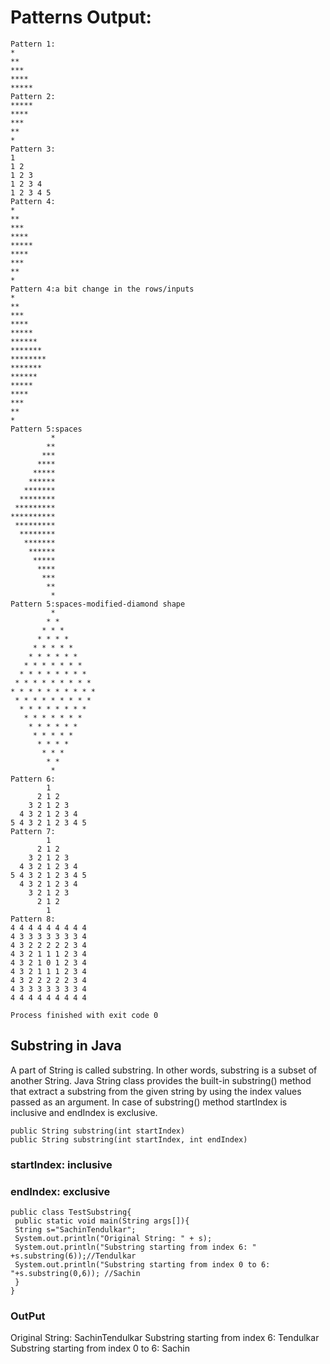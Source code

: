 # Patterns Output:
```
Pattern 1:
*
**
***
****
*****
Pattern 2:
*****
****
***
**
*
Pattern 3:
1 
1 2 
1 2 3 
1 2 3 4 
1 2 3 4 5 
Pattern 4:
*
**
***
****
*****
****
***
**
*
Pattern 4:a bit change in the rows/inputs
*
**
***
****
*****
******
*******
********
*******
******
*****
****
***
**
*
Pattern 5:spaces
         *
        **
       ***
      ****
     *****
    ******
   *******
  ********
 *********
**********
 *********
  ********
   *******
    ******
     *****
      ****
       ***
        **
         *
Pattern 5:spaces-modified-diamond shape
         * 
        * * 
       * * * 
      * * * * 
     * * * * * 
    * * * * * * 
   * * * * * * * 
  * * * * * * * * 
 * * * * * * * * * 
* * * * * * * * * * 
 * * * * * * * * * 
  * * * * * * * * 
   * * * * * * * 
    * * * * * * 
     * * * * * 
      * * * * 
       * * * 
        * * 
         * 
Pattern 6:
        1 
      2 1 2 
    3 2 1 2 3 
  4 3 2 1 2 3 4 
5 4 3 2 1 2 3 4 5 
Pattern 7:
        1 
      2 1 2 
    3 2 1 2 3 
  4 3 2 1 2 3 4 
5 4 3 2 1 2 3 4 5 
  4 3 2 1 2 3 4 
    3 2 1 2 3 
      2 1 2 
        1 
Pattern 8:
4 4 4 4 4 4 4 4 4 
4 3 3 3 3 3 3 3 4 
4 3 2 2 2 2 2 3 4 
4 3 2 1 1 1 2 3 4 
4 3 2 1 0 1 2 3 4 
4 3 2 1 1 1 2 3 4 
4 3 2 2 2 2 2 3 4 
4 3 3 3 3 3 3 3 4 
4 4 4 4 4 4 4 4 4 

Process finished with exit code 0
```
## Substring in Java
A part of String is called substring. In other words, substring is a subset of another String. Java String class provides the built-in substring() method that extract a substring from the given string by using the index values passed as an argument. In case of substring() method startIndex is inclusive and endIndex is exclusive.
```
public String substring(int startIndex)
public String substring(int startIndex, int endIndex)
```
### startIndex: inclusive
### endIndex: exclusive

```
public class TestSubstring{    
 public static void main(String args[]){    
 String s="SachinTendulkar";    
 System.out.println("Original String: " + s);  
 System.out.println("Substring starting from index 6: " +s.substring(6));//Tendulkar    
 System.out.println("Substring starting from index 0 to 6: "+s.substring(0,6)); //Sachin  
 }  
}    
```
### OutPut
Original String: SachinTendulkar
Substring starting from index 6: Tendulkar
Substring starting from index 0 to 6: Sachin

